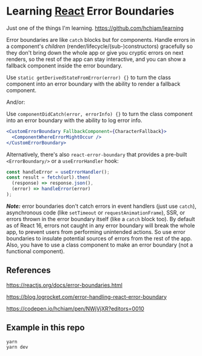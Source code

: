 # Learning [React](https://github.com/hchiam/learning-reactjs) Error Boundaries

Just one of the things I'm learning. <https://github.com/hchiam/learning>

Error boundaries are like `catch` blocks but for components. Handle errors in a component's _children_ (render/lifecycle/(sub-)constructors) gracefully so they don't bring down the whole app or give you cryptic errors on next renders, so the rest of the app can stay interactive, and you can show a fallback component inside the error boundary.

Use `static getDerivedStateFromError(error) {}` to turn the class component into an error boundary with the ability to render a fallback component.

And/or:

Use `componentDidCatch(error, errorInfo) {}` to turn the class component into an error boundary with the ability to log error info.

```jsx
<CustomErrorBoundary FallbackComponent={CharacterFallback}>
  <ComponentWhereErrorMightOccur />
</CustomErrorBoundary>
```

Alternatively, there's also `react-error-boundary` that provides a pre-built `<ErrorBoundary/>` or a `useErrorHandler` hook:

```jsx
const handleError = useErrorHandler();
const result = fetch(url).then(
  (response) => response.json(),
  (error) => handleError(error)
);
```

_**Note:**_ error boundaries don't catch errors in event handlers (just use `catch`), asynchronous code (like `setTimeout` or `requestAnimationFrame`), SSR, or errors thrown in the error boundary itself (like a `catch` block too). By default as of React 16, errors not caught in any error boundary will break the whole app, to prevent users from performing unintended actions. So use error boundaries to insulate potential sources of errors from the rest of the app. Also, you have to use a class component to make an error boundary (not a functional component).

## References

<https://reactjs.org/docs/error-boundaries.html>

<https://blog.logrocket.com/error-handling-react-error-boundary>

<https://codepen.io/hchiam/pen/NWjVjXR?editors=0010>

## Example in this repo

```bash
yarn
yarn dev
```
